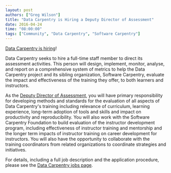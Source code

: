 ```yaml
---
layout: post
authors: ["Greg Wilson"]
title: "Data Carpentry is Hiring a Deputy Director of Assessment"
date: 2016-04-24
time: "08:00:00"
tags: ["Community", "Data Carpentry", "Software Carpentry"]
---
```

[Data Carpentry is hiring](http://www.datacarpentry.org/jobs/)!

Data Carpentry seeks to hire a full-time staff member to direct its assessment activities.
This person will design, implement, monitor, analyse, and report on a comprehensive system of metrics
to help the Data Carpentry project and its sibling organization, Software Carpentry,
evaluate the impact and effectiveness of the training they offer,
to both learners and instructors. 

As the [Deputy Director of Assessment](http://www.datacarpentry.org/jobs/),
you will have primary responsibility for developing methods and standards for the evaluation of all aspects of Data Carpentry's training
including relevance of curriculum, learning experience, long-term adoption of tools and skills and impact on productivity and reproducibility.
You will also work with the Software Carpentry Foundation to build evaluation of the instructor development program,
including effectiveness of instructor training and mentorship
and the longer term impacts of instructor training on career development for instructors.
You will also have the opportunity to collaborate with the training coordinators from related organizations
to coordinate strategies and initiatives. 

For details,
including a full job description and the application procedure,
please see the [Data Carpentry jobs page](http://www.datacarpentry.org/jobs/).
